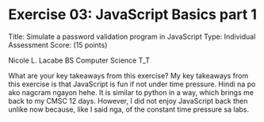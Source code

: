 # Exercise 03: JavaScript Basics part 1

Title: Simulate a password validation program in JavaScript
Type: Individual Assessment
Score: (15 points)


Nicole L. Lacabe
BS Computer Science T_T

What are your key takeaways from this exercise?
My key takeaways from this exercise is that JavaScript is fun if not under time pressure. Hindi na po ako nagcram ngayon hehe.
It is similar to python in a way, which brings me back to my CMSC 12 days. However, I did not enjoy JavaScript back then unlike now because, like I said nga, of the constant time pressure sa labs.
